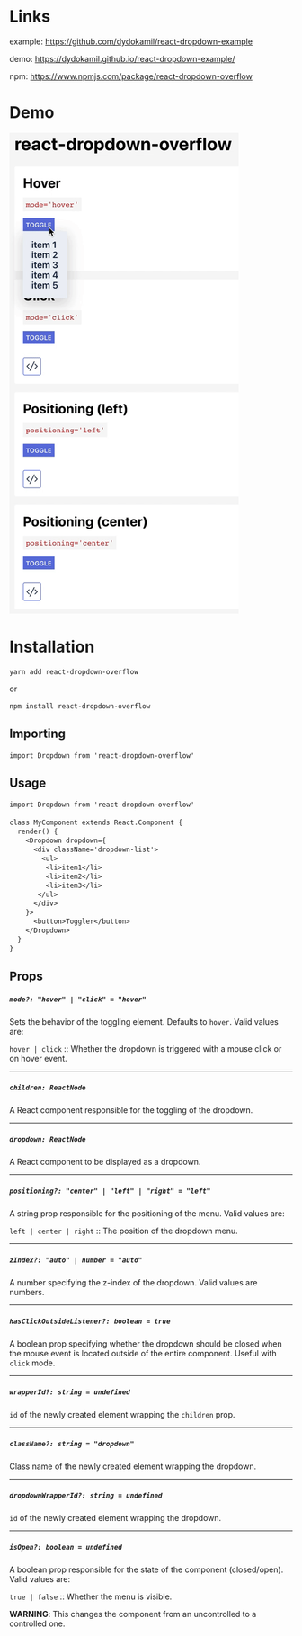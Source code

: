 # Links

example: https://github.com/dydokamil/react-dropdown-example

demo: https://dydokamil.github.io/react-dropdown-example/

npm: https://www.npmjs.com/package/react-dropdown-overflow

# Demo

![alt text](https://raw.githubusercontent.com/dydokamil/react-dropdown-example/master/static/dropdown.gif "dropdown demo")

# Installation

    yarn add react-dropdown-overflow

or

    npm install react-dropdown-overflow

## Importing

    import Dropdown from 'react-dropdown-overflow'

## Usage

    import Dropdown from 'react-dropdown-overflow'

    class MyComponent extends React.Component {
      render() {
        <Dropdown dropdown={
          <div className='dropdown-list'>
            <ul>
             <li>item1</li>
             <li>item2</li>
             <li>item3</li>
           </ul>
          </div>
        }>
          <button>Toggler</button>
        </Dropdown>
      }
    }

## Props

##### `mode?: "hover" | "click" = "hover"`

Sets the behavior of the toggling element. Defaults to `hover`. Valid values are:

`hover | click` :: Whether the dropdown is triggered with a mouse click or on hover event.

---

##### `children: ReactNode`

A React component responsible for the toggling of the dropdown.

---

##### `dropdown: ReactNode`

A React component to be displayed as a dropdown.

---

##### `positioning?: "center" | "left" | "right" = "left"`

A string prop responsible for the positioning of the menu. Valid values are:

`left | center | right` :: The position of the dropdown menu.

---

##### `zIndex?: "auto" | number = "auto"`

A number specifying the z-index of the dropdown. Valid values are numbers.

---

##### `hasClickOutsideListener?: boolean = true`

A boolean prop specifying whether the dropdown should be closed when the mouse event is located outside of the entire component. Useful with `click` mode.

---

##### `wrapperId?: string = undefined`

`id` of the newly created element wrapping the `children` prop.

---

##### `className?: string = "dropdown"`

Class name of the newly created element wrapping the dropdown.

---

##### `dropdownWrapperId?: string = undefined`

`id` of the newly created element wrapping the dropdown.

---

##### `isOpen?: boolean = undefined`

A boolean prop responsible for the state of the component (closed/open). Valid values are:

`true | false` :: Whether the menu is visible.

**WARNING**: This changes the component from an uncontrolled to a controlled one.
